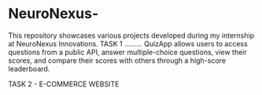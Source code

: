 # NeuroNexus-
This repository showcases various projects developed during my internship at NeuroNexus Innovations.
TASK 1 .........
QuizApp allows users to access questions from a public API, answer multiple-choice questions, view their scores, and compare their scores with others through a high-score leaderboard.


TASK 2 - E-COMMERCE WEBSITE

